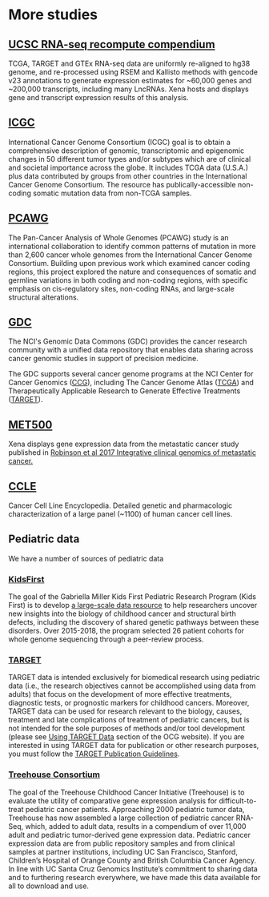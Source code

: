 # More studies

## [UCSC RNA-seq recompute compendium](https://toil.xenahubs.net/) 

TCGA, TARGET and GTEx RNA-seq data are uniformly re-aligned to hg38 genome, and re-processed using RSEM and Kallisto methods with gencode v23 annotations to generate expression estimates for ~60,000 genes and ~200,000 transcripts, including many LncRNAs. Xena hosts and displays gene and transcript expression results of this analysis.

## [ICGC](https://icgc.xenahubs.net/) 

International Cancer Genome Consortium \(ICGC\) goal is to obtain a comprehensive description of genomic, transcriptomic and epigenomic changes in 50 different tumor types and/or subtypes which are of clinical and societal importance across the globe. It includes TCGA data \(U.S.A.\) plus data contributed by groups from other countries in the International Cancer Genome Consortium. The resource has publically-accessible non-coding somatic mutation data from non-TCGA samples.

## [PCAWG](https://pcawg.xenahubs.net)

The Pan-Cancer Analysis of Whole Genomes \(PCAWG\) study is an international collaboration to identify common patterns of mutation in more than 2,600 cancer whole genomes from the International Cancer Genome Consortium. Building upon previous work which examined cancer coding regions, this project explored the nature and consequences of somatic and germline variations in both coding and non-coding regions, with specific emphasis on cis-regulatory sites, non-coding RNAs, and large-scale structural alterations.

## [GDC](https://gdc.xenahubs.net)

The NCI's Genomic Data Commons \(GDC\) provides the cancer research community with a unified data repository that enables data sharing across cancer genomic studies in support of precision medicine.

The GDC supports several cancer genome programs at the NCI Center for Cancer Genomics \([CCG](http://cancer.gov/aboutnci/organization/ccg/)\), including The Cancer Genome Atlas \([TCGA](https://gdc.cancer.gov/cancer-genome-atlas-tcga)\) and Therapeutically Applicable Research to Generate Effective Treatments \([TARGET](https://gdc.cancer.gov/therapeutically-applicable-research-generate-effective-treatments-target)\).

## [MET500](https://xenabrowser.net/datapages/?cohort=MET500%20%28expression%20centric%29) 

Xena displays gene expression data from the metastatic cancer study published in [Robinson et al 2017 Integrative clinical genomics of metastatic cancer.](https://www.ncbi.nlm.nih.gov/pubmed/28783718)

## [CCLE](https://xenabrowser.net/datapages/?cohort=Cancer%20Cell%20Line%20Encyclopedia%20%28CCLE%29) 

Cancer Cell Line Encyclopedia. Detailed genetic and pharmacologic characterization of a large panel \(~1100\) of human cancer cell lines.

## Pediatric data

We have a number of sources of pediatric data

### [KidsFirst](https://xenabrowser.net/datapages/?host=https%3A%2F%2Fkidsfirst.xenahubs.net)

The goal of the Gabriella Miller Kids First Pediatric Research Program \(Kids First\) is to develop [a large-scale data resource](https://portal.kidsfirstdrc.org/) to help researchers uncover new insights into the biology of childhood cancer and structural birth defects, including the discovery of shared genetic pathways between these disorders. Over 2015-2018, the program selected 26 patient cohorts for whole genome sequencing through a peer-review process.

### [TARGET](https://gdc.xenahubs.net)

TARGET data is intended exclusively for biomedical research using pediatric data \(i.e., the research objectives cannot be accomplished using data from adults\) that focus on the development of more effective treatments, diagnostic tests, or prognostic markers for childhood cancers. Moreover, TARGET data can be used for research relevant to the biology, causes, treatment and late complications of treatment of pediatric cancers, but is not intended for the sole purposes of methods and/or tool development \(please see [Using TARGET Data](https://ocg.cancer.gov/programs/target/using-target-data) section of the OCG website\). If you are interested in using TARGET data for publication or other research purposes, you must follow the [TARGET Publication Guidelines](https://ocg.cancer.gov/programs/target/target-publication-guidelines).

### [Treehouse Consortium](https://xena.treehouse.gi.ucsc.edu:443)

The goal of the Treehouse Childhood Cancer Initiative \(Treehouse\) is to evaluate the utility of comparative gene expression analysis for difficult-to-treat pediatric cancer patients. Approaching 2000 pediatric tumor data, Treehouse has now assembled a large collection of pediatric cancer RNA-Seq, which, added to adult data, results in a compendium of over 11,000 adult and pediatric tumor-derived gene expression data. Pediatric cancer expression data are from public repository samples and from clinical samples at partner institutions, including UC San Francisco, Stanford, Children’s Hospital of Orange County and British Columbia Cancer Agency. In line with UC Santa Cruz Genomics Institute’s commitment to sharing data and to furthering research everywhere, we have made this data available for all to download and use.

